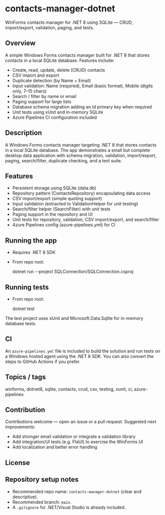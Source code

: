 # contacts-manager-dotnet

WinForms contacts manager for .NET 8 using SQLite — CRUD, import/export, validation, paging, and tests.

## Overview
A simple Windows Forms contacts manager built for .NET 8 that stores contacts in a local SQLite database. Features include:

- Create, read, update, delete (CRUD) contacts
- CSV import and export
- Duplicate detection (by Name + Email)
- Input validation: Name (required), Email (basic format), Mobile (digits only, 7–15 chars)
- Search / filter by name or email
- Paging support for large lists
- Database schema migration adding an Id primary key when required
- Unit tests using xUnit and in-memory SQLite
- Azure Pipelines CI configuration included

## Description
A Windows Forms contacts manager targeting .NET 8 that stores contacts in a local SQLite database. The app demonstrates a small but complete desktop data application with schema migration, validation, import/export, paging, search/filter, duplicate checking, and a test suite.

## Features
- Persistent storage using SQLite (data.db)
- Repository pattern (ContactsRepository) encapsulating data access
- CSV import/export (simple quoting support)
- Input validation (extracted to ValidationHelper for unit testing)
- Search/filter helper (SearchFilter) with unit tests
- Paging support in the repository and UI
- Unit tests for repository, validation, CSV import/export, and search/filter
- Azure Pipelines config (azure-pipelines.yml) for CI

## Running the app
- Requires .NET 8 SDK
- From repo root:

  dotnet run --project SQLConnection/SQLConnection.csproj

## Running tests
- From repo root:

  dotnet test

The test project uses xUnit and Microsoft.Data.Sqlite for in-memory database tests.

## CI
An `azure-pipelines.yml` file is included to build the solution and run tests on a Windows hosted agent using the .NET 8 SDK. You can also convert the steps to GitHub Actions if you prefer.

## Topics / tags
winforms, dotnet8, sqlite, contacts, crud, csv, testing, xunit, ci, azure-pipelines

## Contribution
Contributions welcome — open an issue or a pull request. Suggested next improvements:
- Add stronger email validation or integrate a validation library
- Add integration/UI tests (e.g. FlaUI) to exercise the WinForms UI
- Add localization and better error handling

## License

## Repository setup notes
- Recommended repo name: `contacts-manager-dotnet` (clear and descriptive).
- Recommended branch: `main`.
- A `.gitignore` for .NET/Visual Studio is already included.

